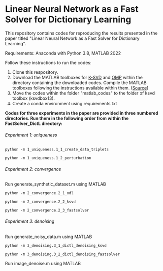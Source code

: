 # Linear Neural Network as a Fast Solver for Dictionary Learning

This repository contains codes for reproducing the results presented in the paper titled "Linear Neural Network as a Fast Solver for Dictionary Learning".

Requirements: Anaconda with Python 3.8, MATLAB 2022

Follow these instructions to run the codes:
  1. Clone this respository.
  2. Download the MATLAB toolboxes for [K-SVD](https://www.cs.technion.ac.il/~ronrubin/Software/ksvdbox13.zip) and [OMP](https://www.cs.technion.ac.il/~ronrubin/Software/ompbox10.zip) within the directory containing the downloaded codes. Compile the MATLAB toolboxes following the instructions available within them. ([Source](https://www.cs.technion.ac.il/~ronrubin/software.html))
  3. Move the codes within the folder "matlab_codes" to the folder of ksvd toolbox (ksvdbox13).
  4. Create a conda environment using requirements.txt  

**Codes for three experiments in the paper are provided in three numbered directories. Run them in the following order from within the FastSolver_DictL directory:**

###### Experiment 1: uniqueness
```
python -m 1_uniqueness.1_1_create_data_triplets
```
```
python -m 1_uniqueness.1_2_perturbation
```
###### Experiment 2: convergence
Run generate_synthetic_dataset.m using MATLAB
```
python -m 2_convergence.2_1_odl
```
```
python -m 2_convergence.2_2_ksvd
```
```
python -m 2_convergence.2_3_fastsolver
```
###### Experiment 3: denoising
Run generate_noisy_data.m using MATLAB
```
python -m 3_denoising.3_1_dictl_denoising_ksvd
```
```
python -m 3_denoising.3_2_dictl_denoising_fastsolver
```
Run image_denoise.m using MATLAB



